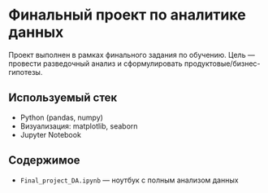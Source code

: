 # Финальный проект по аналитике данных

Проект выполнен в рамках финального задания по обучению. Цель — провести разведочный анализ и сформулировать продуктовые/бизнес-гипотезы.

## Используемый стек

- Python (pandas, numpy)
- Визуализация: matplotlib, seaborn
- Jupyter Notebook

## Содержимое

- `Final_project_DA.ipynb` — ноутбук с полным анализом данных
